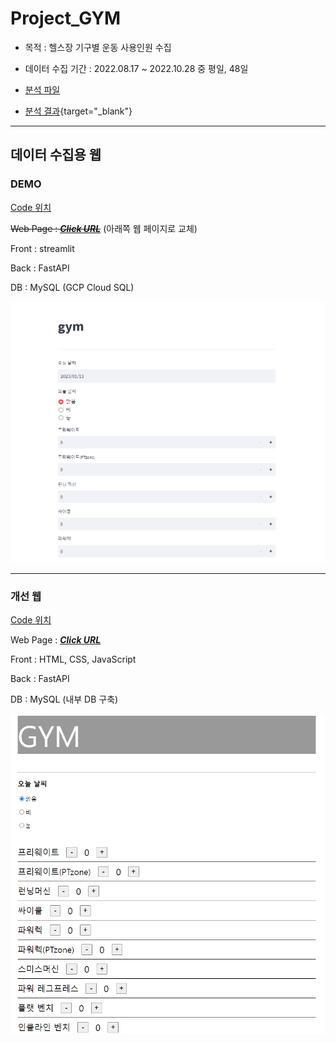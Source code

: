 # Project_GYM

- 목적 : 헬스장 기구별 운동 사용인원 수집

- 데이터 수집 기간 : 2022.08.17 ~ 2022.10.28 중 평일, 48일

- [분석 파일](https://github.com/mintaewon/project_gym/tree/main/analysis)

- [분석 결과](https://docs.google.com/presentation/d/1T2ac3dJJWaO8pacicgMlyHf-mTADRTVmwVfx-WT7M78/edit){target="_blank"}

----

## 데이터 수집용 웹

### DEMO

[Code 위치](https://github.com/mintaewon/project_gym/tree/main/local-demo)

~~Web Page : <a href="http://35.230.34.77:8501" target="_blank">***Click URL***</a>~~ (아래쪽 웹 페이지로 교체)

Front : streamlit

Back : FastAPI

DB : MySQL (GCP Cloud SQL)

<img src="img/demopage.PNG"/>

-----

### 개선 웹

[Code 위치](https://github.com/mintaewon/project_gym/tree/main/page)

Web Page : <a href="http://35.230.34.77:8000" target="_blank">***Click URL***</a>


Front : HTML, CSS, JavaScript

Back : FastAPI

DB : MySQL (내부 DB 구축)

<img src="img/webpage.PNG"/>